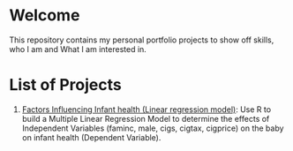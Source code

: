 # Welcome
This repository contains my personal portfolio projects to show off skills, who I am and What I am interested in.

# List of Projects
1. [Factors Influencing Infant health (Linear regression model)](https://github.com/linhdan2109/Portfolio_Projects/tree/main/Factors%20Influencing%20Infant%20health%20(Linear%20regression%20model)): Use R to build a Multiple Linear Regression Model to determine the effects of Independent Variables (faminc, male, cigs, cigtax, cigprice) on the baby on infant health (Dependent Variable). 
